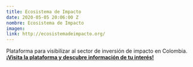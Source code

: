 ```yaml
---
title: Ecosistema de Impacto
date: 2020-05-05 20:06:00 Z
nombre: Ecosistema de Impacto
imagen: 
link: http://ecosistemadeimpacto.org/
---
```


Plataforma para visibilizar al sector de inversión de impacto en Colombia. [**¡Visita la plataforma y descubre información de tu interés!**](http://ecosistemadeimpacto.org/) 